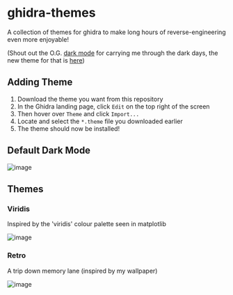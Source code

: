 # ghidra-themes
A collection of themes for ghidra to make long hours of reverse-engineering even more enjoyable!

(Shout out the O.G. [dark mode](https://github.com/zackelia/ghidra-dark) for carrying me through the dark days, the new theme for that is [here](https://github.com/zackelia/ghidra-dark-theme))

## Adding Theme

1. Download the theme you want from this repository
2. In the Ghidra landing page, click `Edit` on the top right of the screen
3. Then hover over `Theme` and click `Import...`
4. Locate and select the `*.theme` file you downloaded earlier
5. The theme should now be installed!

## Default Dark Mode

![image](https://github.com/luke-r-m/ghidra-themes/assets/47477832/fa1526b7-2a10-442b-83e7-9ad95893a707)

## Themes

### Viridis

Inspired by the 'viridis' colour palette seen in matplotlib

![image](https://github.com/luke-r-m/ghidra-themes/assets/47477832/0963d624-b0d9-436c-a12e-f14c00db7c14)

### Retro

A trip down memory lane (inspired by my wallpaper)

![image](https://github.com/luke-r-m/ghidra-themes/assets/47477832/425f0a94-285b-40f1-9c72-40e40c7559c6)
